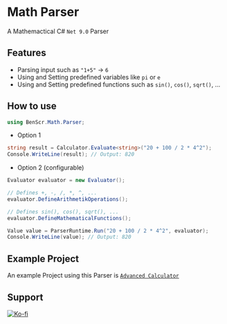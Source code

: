 # Math Parser
A Mathemactical C# `Net 9.0` Parser

## Features
- Parsing input such as `"1+5"` -> `6`
- Using and Setting predefined variables like `pi` or `e`
- Using and Setting predefined functions such as `sin()`, `cos()`, `sqrt()`, ...

## How to use
```csharp
using BenScr.Math.Parser;
```

- Option 1
```csharp
string result = Calculator.Evaluate<string>("20 + 100 / 2 * 4^2");
Console.WriteLine(result); // Output: 820
```

- Option 2 (configurable)
```csharp
Evaluator evaluator = new Evaluator();

// Defines +, -, /, *, ^, ...
evaluator.DefineArithmetikOperations();

// Defines sin(), cos(), sqrt(), ...
evaluator.DefineMathematicalFunctions();

Value value = ParserRuntime.Run("20 + 100 / 2 * 4^2", evaluator);
Console.WriteLine(value); // Output: 820
```

## Example Project
An example Project using this Parser is [`Advanced Calculator`](https://github.com/Ben-Scr/AdvancedCalculator)

## Support
[![Ko-fi](https://ko-fi.com/img/githubbutton_sm.svg)](https://ko-fi.com/benscr)</p>
